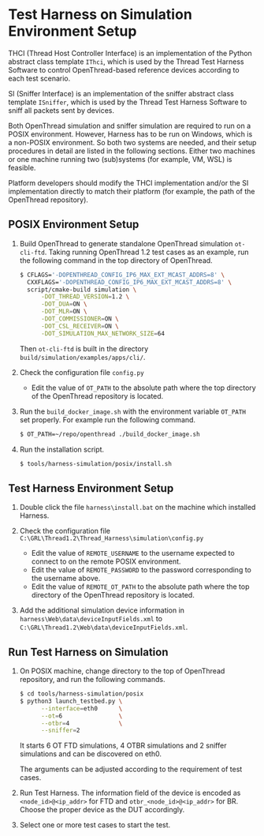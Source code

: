 # Test Harness on Simulation Environment Setup

THCI (Thread Host Controller Interface) is an implementation of the Python abstract class template `IThci`, which is used by the Thread Test Harness Software to control OpenThread-based reference devices according to each test scenario.

SI (Sniffer Interface) is an implementation of the sniffer abstract class template `ISniffer`, which is used by the Thread Test Harness Software to sniff all packets sent by devices.

Both OpenThread simulation and sniffer simulation are required to run on a POSIX environment. However, Harness has to be run on Windows, which is a non-POSIX environment. So both two systems are needed, and their setup procedures in detail are listed in the following sections. Either two machines or one machine running two (sub)systems (for example, VM, WSL) is feasible.

Platform developers should modify the THCI implementation and/or the SI implementation directly to match their platform (for example, the path of the OpenThread repository).

## POSIX Environment Setup

1. Build OpenThread to generate standalone OpenThread simulation `ot-cli-ftd`. Taking running OpenThread 1.2 test cases as an example, run the following command in the top directory of OpenThread.

   ```bash
   $ CFLAGS='-DOPENTHREAD_CONFIG_IP6_MAX_EXT_MCAST_ADDRS=8' \
     CXXFLAGS='-DOPENTHREAD_CONFIG_IP6_MAX_EXT_MCAST_ADDRS=8' \
     script/cmake-build simulation \
         -DOT_THREAD_VERSION=1.2 \
         -DOT_DUA=ON \
         -DOT_MLR=ON \
         -DOT_COMMISSIONER=ON \
         -DOT_CSL_RECEIVER=ON \
         -DOT_SIMULATION_MAX_NETWORK_SIZE=64
   ```

   Then `ot-cli-ftd` is built in the directory `build/simulation/examples/apps/cli/`.

2. Check the configuration file `config.py`

   - Edit the value of `OT_PATH` to the absolute path where the top directory of the OpenThread repository is located.

3. Run the `build_docker_image.sh` with the environment variable `OT_PATH` set properly. For example run the following command.

   ```bash
   $ OT_PATH=~/repo/openthread ./build_docker_image.sh
   ```

4. Run the installation script.

   ```bash
   $ tools/harness-simulation/posix/install.sh
   ```

## Test Harness Environment Setup

1. Double click the file `harness\install.bat` on the machine which installed Harness.

2. Check the configuration file `C:\GRL\Thread1.2\Thread_Harness\simulation\config.py`

   - Edit the value of `REMOTE_USERNAME` to the username expected to connect to on the remote POSIX environment.
   - Edit the value of `REMOTE_PASSWORD` to the password corresponding to the username above.
   - Edit the value of `REMOTE_OT_PATH` to the absolute path where the top directory of the OpenThread repository is located.

3. Add the additional simulation device information in `harness\Web\data\deviceInputFields.xml` to `C:\GRL\Thread1.2\Web\data\deviceInputFields.xml`.

## Run Test Harness on Simulation

1. On POSIX machine, change directory to the top of OpenThread repository, and run the following commands.

   ```bash
   $ cd tools/harness-simulation/posix
   $ python3 launch_testbed.py \
         --interface=eth0      \
         --ot=6                \
         --otbr=4              \
         --sniffer=2
   ```

   It starts 6 OT FTD simulations, 4 OTBR simulations and 2 sniffer simulations and can be discovered on eth0.

   The arguments can be adjusted according to the requirement of test cases.

2. Run Test Harness. The information field of the device is encoded as `<node_id>@<ip_addr>` for FTD and `otbr_<node_id>@<ip_addr>` for BR. Choose the proper device as the DUT accordingly.

3. Select one or more test cases to start the test.
